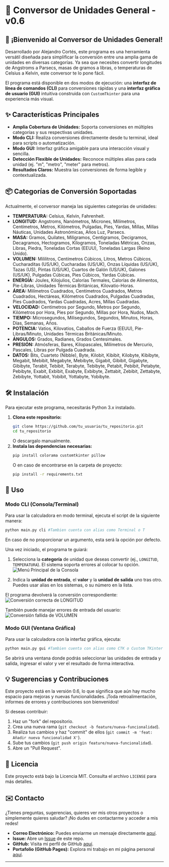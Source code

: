 # 🚀 Conversor de Unidades General - v0.6

## 👋 ¡Bienvenido al Conversor de Unidades General\!

Desarrollado por Alejandro Cortés, este programa es una herramienta versátil diseñada para simplificar la conversión entre una amplia gama de unidades en diversas categorías.
Ya sea que necesites convertir longitudes de Angstroms a Parsecs, masas de gramos a libras, o temperaturas de Celsius a Kelvin, este conversor te lo pone fácil.

El programa está disponible en dos modos de ejecución: una **interfaz de línea de comandos (CLI)** para conversiones rápidas y una **interfaz gráfica de usuario (GUI)** intuitiva construida con `CustomTkinter` para una experiencia más visual.

## ✨ Características Principales

  * **Amplia Cobertura de Unidades:** Soporta conversiones en múltiples categorías y sus respectivas unidades.
  * **Modo CLI:** Realiza conversiones directamente desde tu terminal, ideal para scripts o automatización.
  * **Modo GUI:** Interfaz gráfica amigable para una interacción visual y sencilla.
  * **Detección Flexible de Unidades:** Reconoce múltiples alias para cada unidad (ej. "m", "metro", "meter" para metros).
  * **Resultados Claros:** Muestra las conversiones de forma legible y contextualizada.

## 📦 Categorías de Conversión Soportadas

Actualmente, el conversor maneja las siguientes categorías de unidades:

  * **TEMPERATURA:** Celsius, Kelvin, Fahrenheit.
  * **LONGITUD:** Angstroms, Nanómetros, Micrones, Milímetros, Centímetros, Metros, Kilómetros, Pulgadas, Pies, Yardas, Millas, Millas Náuticas, Unidades Astronómicas, Años Luz, Parsecs.
  * **MASA:** Gramos, Quilates, Miligramos, Centigramos, Decigramos, Decagramos, Hectogramos, Kilogramos, Toneladas Métricas, Onzas, Libras, Piedra, Toneladas Cortas (EEUU), Toneladas Largas (Reino Unido).
  * **VOLUMEN:** Mililitros, Centímetros Cúbicos, Litros, Metros Cúbicos, Cucharaditas (US/UK), Cucharadas (US/UK), Onzas Líquidas (US/UK), Tazas (US), Pintas (US/UK), Cuartos de Galón (US/UK), Galones (US/UK), Pulgadas Cúbicas, Pies Cúbicos, Yardas Cúbicas.
  * **ENERGÍA:** Joules, Kilojulios, Calorías Termales, Calorías de Alimentos, Pie-Libras, Unidades Térmicas Británicas, Kilovatio-Horas.
  * **ÁREA:** Milímetros Cuadrados, Centímetros Cuadrados, Metros Cuadrados, Hectáreas, Kilómetros Cuadrados, Pulgadas Cuadradas, Pies Cuadrados, Yardas Cuadradas, Acres, Millas Cuadradas.
  * **VELOCIDAD:** Centímetros por Segundo, Metros por Segundo, Kilómetros por Hora, Pies por Segundo, Millas por Hora, Nudos, Mach.
  * **TIEMPO:** Microsegundos, Milisegundos, Segundos, Minutos, Horas, Días, Semanas, Años.
  * **POTENCIA:** Vatios, Kilovatios, Caballos de Fuerza (EEUU), Pie-Libras/Minuto, Unidades Térmicas Británicas/Minuto.
  * **ÁNGULOS:** Grados, Radianes, Grados Centesimales.
  * **PRESIÓN:** Atmósferas, Bares, Kilopascales, Milímetros de Mercurio, Pascales, Libras por Pulgada Cuadrada.
  * **DATOS:** Bits, Cuarteto (Nibble), Byte, Kilobit, Kibibit, Kilobyte, Kibibyte, Megabit, Mebibit, Megabyte, Mebibyte, Gigabit, Gibibit, Gigabyte, Gibibyte, Terabit, Tebibit, Terabyte, Tebibyte, Petabit, Pebibit, Petabyte, Pebibyte, Exabit, Exbibit, Exabyte, Exbibyte, Zettabit, Zebibit, Zettabyte, Zebibyte, Yottabit, Yobibit, Yottabyte, Yobibyte.

## 🛠️ Instalación

Para ejecutar este programa, necesitarás Python 3.x instalado.

1.  **Clona este repositorio:**
    ```bash
    git clone https://github.com/tu_usuario/tu_repositorio.git
    cd tu_repositorio
    ```
    O descargalo manualmente.
2.  **Instala las dependencias necesarias:**
    ```bash
    pip install colorama customtkinter pillow
    ```
    O en caso de encontrarse en la carpeta de proyecto:
    ```bash
    pip install -r requirements.txt
    ```

## 🚀 Uso

### Modo CLI (Consola/Terminal)

Para usar la calculadora en modo terminal, ejecuta el script de la siguiente manera:

```bash
python main.py cli #Tambien cuenta con alias como Terminal o T
```
En caso de no proporcionar un argumento, esta será la opción por defecto.

Una vez iniciado, el programa te guiará:

1.  Selecciona la **categoría** de unidad que deseas convertir (ej., `LONGITUD`, `TEMPERATURA`). El sistema soporta errores al colocar tu opción.
![Menú Principal de la Consola](assets/CLI%20-%20Menu%20principal.png)


2.  Indica la **unidad de entrada**, el **valor** y la **unidad de salida** uno tras otro. Puedes usar alias en los sistemas, o su número en la lista.

El programa devolverá la conversión correspondiente:
![Conversión correcta de LONGITUD](assets/CLI%20-%20SubMenu%20Ej.1.png)

También puede manejar errores de entrada del usuario:
![Conversión fallida de VOLUMEN](assets/CLI%20-%20SubMenu%20Ej.2.png)

### Modo GUI (Ventana Gráfica)

Para usar la calculadora con la interfaz gráfica, ejecuta:

```bash
python main.py gui #Tambien cuenta con alias como CTK o Custom TKinter
```

Se abrirá una ventana donde podrás seleccionar las unidades de entrada y salida, ingresar el valor y ver el resultado de forma interactiva.

## 💡 Sugerencias y Contribuciones

Este proyecto está en la versión 0.6, lo que significa que aún hay mucho espacio para mejoras y nuevas funcionalidades. ¡Toda retroalimentación, informes de errores y contribuciones son bienvenidos\!

Si deseas contribuir:

1.  Haz un "fork" del repositorio.
2.  Crea una nueva rama (`git checkout -b feature/nueva-funcionalidad`).
3.  Realiza tus cambios y haz "commit" de ellos (`git commit -m 'feat: Añadir nueva funcionalidad X'`).
4.  Sube tus cambios (`git push origin feature/nueva-funcionalidad`).
5.  Abre un "Pull Request".

## 📄 Licencia

Este proyecto está bajo la Licencia MIT. Consulta el archivo `LICENSE` para más detalles.

## ✉️ Contacto

¿Tienes preguntas, sugerencias, quieres ver mis otros proyectos o simplemente quieres saludar? ¡No dudes en contactarme y acceder a mis redes!

* **Correo Electrónico:** Puedes enviarme un mensaje directamente [aquí](mailto:alejandrocortes847@gmail.com).
* **Issue:** Abre un [Issue](https://github.com/AlejandroC847/Conversor-de-Unidades-General/issues) de este repo.
* **GitHub:** Visita mi perfil de GitHub [aquí](https://github.com/AlejandroC847).
* **Portafolio (GitHub Pages):** Explora mi trabajo en mi página personal [aquí](https://alejandroc847.github.io).

---